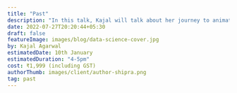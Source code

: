 ```yaml
---
title: "Past"
description: "In this talk, Kajal will talk about her journey to animation, what are the different paths to a career in animation, what are the skills you should develop. Join this talk to ask her all your questions and clarify all your doubts. "
date: 2022-07-27T20:20:44+05:30
draft: false
featureImage: images/blog/data-science-cover.jpg
by: Kajal Agarwal
estimatedDate: 10th January
estimatedDuration: "4-5pm"
cost: ₹1,999 (including GST) 
authorThumb: images/client/author-shipra.png
tag: past
---
```

